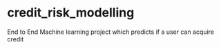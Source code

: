 # credit_risk_modelling
End to End Machine learning project which predicts if a user can acquire credit
